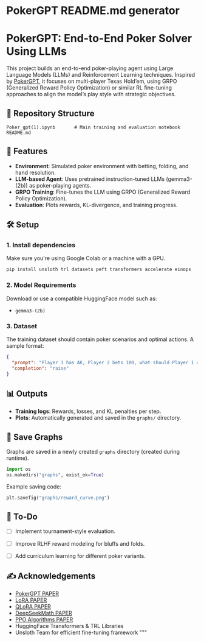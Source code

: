 # PokerGPT README.md generator
# PokerGPT: End-to-End Poker Solver Using LLMs

This project builds an end-to-end poker-playing agent using Large Language Models (LLMs) and Reinforcement Learning techniques. Inspired by [PokerGPT](https://arxiv.org/abs/2401.06781#:~:text=In%20this%20work%2C%20we%20introduce,large%20language%20model%20(LLM)), it focuses on multi-player Texas Hold’em, using GRPO (Generalized Reward Policy Optimization) or similar RL fine-tuning approaches to align the model’s play style with strategic objectives.

## 📁 Repository Structure

```
Poker_gpt(1).ipynb       # Main training and evaluation notebook
README.md             
```

## 🚀 Features

-  **Environment**: Simulated poker environment with betting, folding, and hand resolution.
-  **LLM-based Agent**: Uses pretrained instruction-tuned LLMs (gemma3-(2b)) as poker-playing agents.
-  **GRPO Training**: Fine-tunes the LLM using GRPO (Generalized Reward Policy Optimization).
-  **Evaluation**: Plots rewards, KL-divergence, and training progress.

## 🛠️ Setup

### 1. Install dependencies

Make sure you're using Google Colab or a machine with a GPU.

```bash
pip install unsloth trl datasets peft transformers accelerate einops
```

### 2. Model Requirements

Download or use a compatible HuggingFace model such as:

- `gemma3-(2b)`

### 3. Dataset

The training dataset should contain poker scenarios and optimal actions. A sample format:

```json
{
  "prompt": "Player 1 has AK, Player 2 bets 100, what should Player 1 do?",
  "completion": "raise"
}
```

## 📊 Outputs

- **Training logs**: Rewards, losses, and KL penalties per step.
- **Plots**: Automatically generated and saved in the `graphs/` directory.

## 📂 Save Graphs

Graphs are saved in a newly created `graphs` directory (created during runtime).

```python
import os
os.makedirs("graphs", exist_ok=True)
```

Example saving code:

```python
plt.savefig("graphs/reward_curve.png")
```

## 📌 To-Do

- [ ] Implement tournament-style evaluation.
- [ ] Improve RLHF reward modeling for bluffs and folds.
- [ ] Add curriculum learning for different poker variants.



## ✍️ Acknowledgements

- [PokerGPT PAPER](https://arxiv.org/abs/2401.06781#:~:text=In%20this%20work%2C%20we%20introduce,large%20language%20model%20(LLM))
- [LoRA PAPER](https://arxiv.org/abs/2106.09685)
- [QLoRA PAPER](https://arxiv.org/abs/2305.14314)
- [DeepSeekMath PAPER](https://arxiv.org/abs/2402.03300)
- [PPO Algorithms PAPER](https://arxiv.org/abs/1707.06347)
- HuggingFace Transformers & TRL Libraries
- Unsloth Team for efficient fine-tuning framework
"""

